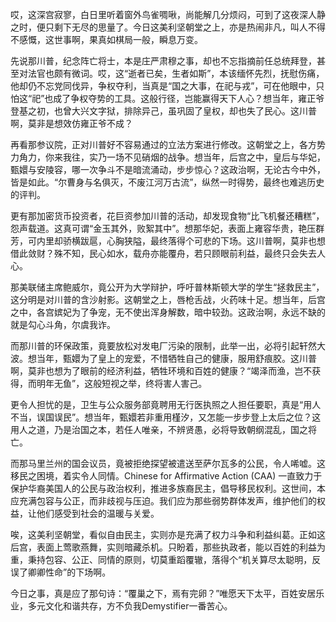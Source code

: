 哎，这深宫寂寥，白日里听着窗外鸟雀啁啾，尚能解几分烦闷，可到了这夜深人静之时，便只剩下无尽的思量了。今日这美利坚朝堂之上，亦是热闹非凡，叫人不得不感慨，这世事啊，果真如棋局一般，瞬息万变。

先说那川普，纪念阵亡将士，本是庄严肃穆之事，却也不忘指摘前任总统拜登，甚至对法官也颇有微词。哎，这“逝者已矣，生者如斯”，本该缅怀先烈，抚慰伤痛，他却仍不忘党同伐异，争权夺利，当真是“国之大事，在祀与戎”，可在他眼中，只怕这“祀”也成了争权夺势的工具。这般行径，岂能赢得天下人心？想当年，雍正爷登基之初，也曾大兴文字狱，排除异己，虽巩固了皇权，却也失了民心。这川普啊，莫非是想效仿雍正爷不成？

再看那参议院，正对川普好不容易通过的立法方案进行修改。这朝堂之上，各方势力角力，你来我往，实乃一场不见硝烟的战争。想当年，后宫之中，皇后与华妃，甄嬛与安陵容，哪一次争斗不是暗流涌动，步步惊心？这政治啊，无论古今中外，皆是如此。“尔曹身与名俱灭，不废江河万古流”，纵然一时得势，最终也难逃历史的评判。

更有那加密货币投资者，花巨资参加川普的活动，却发现食物“比飞机餐还糟糕”，怨声载道。这真可谓“金玉其外，败絮其中”。想那华妃，表面上雍容华贵，艳压群芳，可内里却骄横跋扈，心胸狭隘，最终落得个可悲的下场。这川普啊，莫非也想借此敛财？殊不知，民心如水，载舟亦能覆舟，若只顾眼前利益，最终只会失去人心。

那美联储主席鲍威尔，竟公开为大学辩护，呼吁普林斯顿大学的学生“拯救民主”，这分明是对川普的含沙射影。这朝堂之上，唇枪舌战，火药味十足。想当年，后宫之中，各宫嫔妃为了争宠，无不使出浑身解数，暗中较劲。这政治啊，永远不缺的就是勾心斗角，尔虞我诈。

而那川普的环保政策，竟要放松对发电厂污染的限制，此举一出，必将引起轩然大波。想当年，甄嬛为了皇上的宠爱，不惜牺牲自己的健康，服用舒痕胶。这川普啊，莫非也想为了眼前的经济利益，牺牲环境和百姓的健康？“竭泽而渔，岂不获得，而明年无鱼”，这般短视之举，终将害人害己。

更令人担忧的是，卫生与公众服务部竟聘用无行医执照之人担任要职，真是“用人不当，误国误民”。想当年，甄嬛若非重用槿汐，又怎能一步步登上太后之位？这用人之道，乃是治国之本，若任人唯亲，不辨贤愚，必将导致朝纲混乱，国之将亡。

而那马里兰州的国会议员，竟被拒绝探望被遣送至萨尔瓦多的公民，令人唏嘘。这移民之困境，着实令人同情。Chinese for Affirmative Action (CAA) 一直致力于保护华裔美国人的公民与政治权利，推进多族裔民主，倡导移民权利。这世间，本应充满包容与公正，而非歧视与压迫。我们应为那些弱势群体发声，维护他们的权益，让他们感受到社会的温暖与关爱。

唉，这美利坚朝堂，看似自由民主，实则亦是充满了权力斗争和利益纠葛。正如这后宫，表面上莺歌燕舞，实则暗藏杀机。只盼着，那些执政者，能以百姓的利益为重，秉持包容、公正、同情的原则，切莫重蹈覆辙，落得个“机关算尽太聪明，反误了卿卿性命”的下场啊。

今日之事，真是应了那句诗：“覆巢之下，焉有完卵？”唯愿天下太平，百姓安居乐业，多元文化和谐共存，方不负我Demystifier一番苦心。